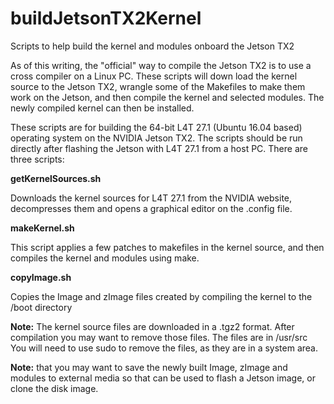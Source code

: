 # buildJetsonTX2Kernel
Scripts to help build the kernel and modules onboard the Jetson TX2

As of this writing, the "official" way to compile the Jetson TX2 is to use a cross compiler on a Linux PC. These scripts will down load the kernel source to the Jetson TX2, wrangle some of the Makefiles to make them work on the Jetson, and then compile the kernel and selected modules. The newly compiled kernel can then be installed.

These scripts are for building the 64-bit L4T 27.1 (Ubuntu 16.04 based) operating system on the NVIDIA Jetson TX2. The scripts should be run directly after flashing the Jetson with L4T 27.1 from a host PC. There are three scripts:

<strong>getKernelSources.sh</strong>

Downloads the kernel sources for L4T 27.1 from the NVIDIA website, decompresses them and opens a graphical editor on the .config file. 

<strong>makeKernel.sh</strong>

This script applies a few patches to makefiles in the kernel source, and then compiles the kernel and modules using make.

<strong>copyImage.sh</strong>

Copies the Image and zImage files created by compiling the kernel to the /boot directory

<strong>Note:</strong> The kernel source files are downloaded in a .tgz2 format. After compilation you may want to remove those files. The files are in /usr/src You will need to use sudo to remove the files, as they are in a system area.

<strong>Note:</strong> that you may want to save the newly built Image, zImage and modules to external media so that can be used to flash a Jetson image, or clone the disk image.


